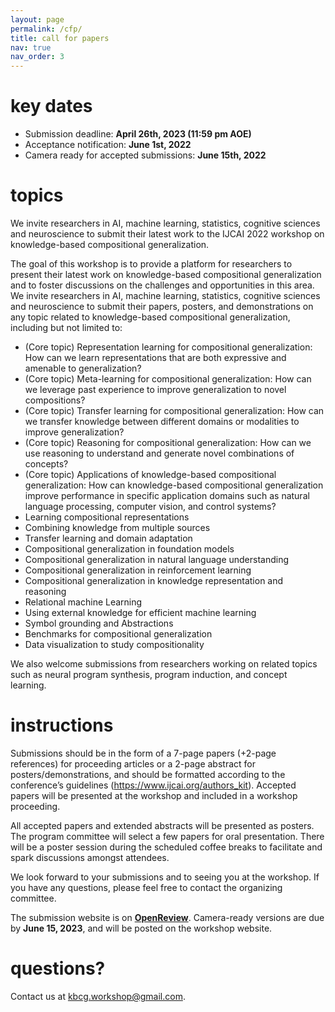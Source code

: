 ```yaml
---
layout: page
permalink: /cfp/
title: call for papers
nav: true
nav_order: 3
---
```

# key dates

* Submission deadline: **April 26th, 2023 (11:59 pm AOE)**
* Acceptance notification: **June 1st, 2022**
* Camera ready for accepted submissions: **June 15th, 2022**

# topics

We invite researchers in AI, machine learning, statistics, cognitive sciences and neuroscience to submit their latest work to the IJCAI 2022 workshop on knowledge-based compositional generalization.

The goal of this workshop is to provide a platform for researchers to present their latest work on knowledge-based compositional generalization and to foster discussions on the challenges and opportunities in this area. We invite researchers in AI, machine learning, statistics, cognitive sciences and neuroscience to submit their papers, posters, and demonstrations on any topic related to knowledge-based compositional generalization, including but not limited to:

- (Core topic) Representation learning for compositional generalization: How can we learn representations that are both expressive and amenable to generalization?
- (Core topic) Meta-learning for compositional generalization: How can we leverage past experience to improve
  generalization to novel compositions?
- (Core topic) Transfer learning for compositional generalization: How can we transfer knowledge between
  different domains or modalities to improve generalization?
- (Core topic) Reasoning for compositional generalization: How can we use reasoning to understand and
  generate novel combinations of concepts?
- (Core topic) Applications of knowledge-based compositional generalization: How can knowledge-based
  compositional generalization improve performance in specific application domains such as natural language
  processing, computer vision, and control systems?
- Learning compositional representations
- Combining knowledge from multiple sources
- Transfer learning and domain adaptation
- Compositional generalization in foundation models
- Compositional generalization in natural language understanding
- Compositional generalization in reinforcement learning
- Compositional generalization in knowledge representation and reasoning
- Relational machine Learning
- Using external knowledge for efficient machine learning
- Symbol grounding and Abstractions
- Benchmarks for compositional generalization
- Data visualization to study compositionality

We also welcome submissions from researchers working on related topics such as neural program synthesis, program
induction, and concept learning.

# instructions

Submissions should be in the form of a 7-page papers (+2-page references) for proceeding articles or a 2-page abstract for posters/demonstrations, and should be formatted according to the conference’s guidelines (https://www.ijcai.org/authors_kit). Accepted papers will be presented at the workshop and included in a workshop proceeding.

All accepted papers and extended abstracts will be presented as posters. The program committee will select a few papers for oral presentation. There will be a poster session during the scheduled coffee breaks to facilitate and spark discussions amongst attendees.

We look forward to your submissions and to seeing you at the workshop. If you have any questions, please feel free to contact the organizing committee.

The submission website is on **[OpenReview](https://openreview.net/group?id=ijcai.org/IJCAI/2023/Workshop/KBCG)**. Camera-ready versions are due by **June 15, 2023**, and will be posted on the workshop website.

# questions?

Contact us at [kbcg.workshop@gmail.com](mailto:kbcg.workshop@gmail.com).
